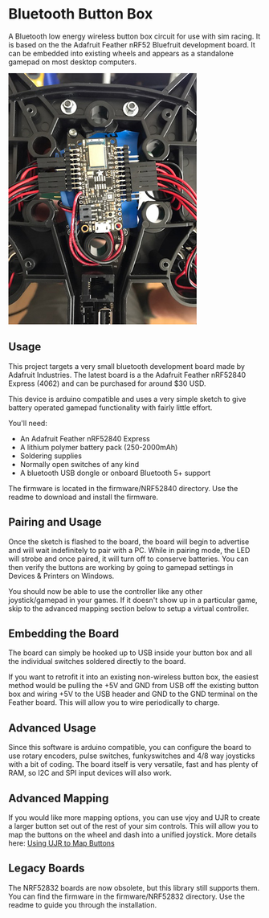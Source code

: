 # Bluetooth Button Box

A Bluetooth low energy wireless button box circuit for use with sim racing. It is based on the the Adafruit Feather nRF52 Bluefruit development board. It can be embedded into existing wheels and appears as a standalone gamepad on most desktop computers.

![Retrofitted Accuforce V2 Button Box](images/accuforce-retrofit.jpg)

## Usage

This project targets a very small bluetooth development board made by Adafruit Industries. The latest board is a the Adafruit Feather nRF52840 Express (4062) and can be purchased for around $30 USD.

This device is arduino compatible and uses a very simple sketch to give battery operated gamepad functionality with fairly little effort.

You'll need:

* An Adafruit Feather nRF52840 Express
* A lithium polymer battery pack (250-2000mAh)
* Soldering supplies
* Normally open switches of any kind
* A bluetooth USB dongle or onboard Bluetooth 5+ support

The firmware is located in the firmware/NRF52840 directory. Use the readme to download and install the firmware.

## Pairing and Usage

Once the sketch is flashed to the board, the board will begin to advertise and will wait indefinitely to pair with a PC. While in pairing mode, the LED will strobe and once paired, it will turn off to conserve batteries. You can then verify the buttons are working by going to gamepad settings in Devices & Printers on Windows.

You should now be able to use the controller like any other joystick/gamepad in your games. If it doesn't show up in a particular game, skip to the advanced mapping section below to setup a virtual controller.

## Embedding the Board

The board can simply be hooked up to USB inside your button box and all the individual switches soldered directly to the board.

If you want to retrofit it into an existing non-wireless button box, the easiest method would be pulling the +5V and GND from USB off the existing button box and wiring +5V to the USB header and GND to the GND terminal on the Feather board. This will allow you to wire periodically to charge.

## Advanced Usage

Since this software is arduino compatible, you can configure the board to use rotary encoders, pulse switches, funkyswitches and 4/8 way joysticks with a bit of coding. The board itself is very versatile, fast and has  plenty of RAM, so I2C and SPI input devices will also work.

## Advanced Mapping

If you would like more mapping options, you can use vjoy and UJR to create a larger button set out of the rest of your sim controls. This will allow you to map the buttons on the wheel and dash into a unified joystick. More details here: [Using UJR to Map Buttons](https://www.reddit.com/r/flightsim/comments/6dp4mh/how_to_use_racing_pedals_as_rudder_pedals_for/)

## Legacy Boards

The NRF52832 boards are now obsolete, but this library still supports them. You can find the firmware in the firmware/NRF52832 directory. Use the readme to guide you through the installation.
